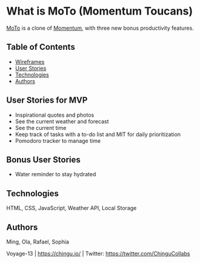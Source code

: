 # What is MoTo (Momentum Toucans)
[MoTo](https://chingu-voyages.github.io/v13-toucans-team-03/index.html) is a clone of [Momentum](https://momentumdash.com/), with three new bonus productivity features.

## Table of Contents
- [Wireframes](https://github.com/chingu-voyages/v13-toucans-team-03/blob/development/wireframe.md)
- [User Stories](#user-stories)
- [Technologies](#technologies)
- [Authors](#authors)

## User Stories for MVP 
- Inspirational quotes and photos
- See the current weather and forecast
- See the current time
- Keep track of tasks with a to-do list and MIT for daily prioritization
- Pomodoro tracker to manage time

## Bonus User Stories
- Water reminder to stay hydrated 

## Technologies
HTML, CSS, JavaScript, Weather API, Local Storage

## Authors
Ming, Ola, Rafael, Sophia


Voyage-13 | https://chingu.io/ | Twitter: https://twitter.com/ChinguCollabs
